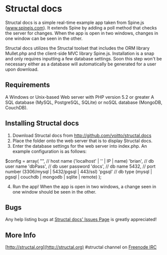Structal docs
========================================================
Structal docs is a simple real-time example app taken from Spine.js (www.spinejs.com). It extends Spine by adding a poll method that checks the server for changes. When the app is open in two windows, changes in one window can be seen in the other. 

Structal docs utilizes the Structal toolset that includes the ORM library Mullet.php and the client-side MVC library Spine.js. Installation is a snap and only requires inputting a few database settings. Soon this step won't be necessary either as a database will automatically be generated for a user upon download.

Requirements
--------------------------------------------------------------------------------------------------
A Windows or Unix-based Web server with PHP version 5.2 or greater
A SQL database (MySQL, PostgreSQL, SQLite) or noSQL database (MongoDB, CouchDB).

Installing Structal docs
--------------------------------------------------------------------------------------------------
1. Download Structal docs from http://github.com/voitto/structal.docs
2. Place the folder onto the web server that is to display Structal docs.
3. Enter the database settings for the web server into index.php. An example configuration is as follows:

$config = array(
  "",       // host name ('localhost' | '' | IP | name)
  'brian',  // db user name
  'dbPass',       // db user password
  'docs',   // db name
  5432,     // port number (3306/mysql | 5432/pgsql | 443/ssl)
  'pgsql'   // db type (mysql | pgsql | couchdb | mongodb | sqlite | remote)
);

4. Run the app! When the app is open in two windows, a change seen in one window should be seen in the other.

Bugs
--------------------------------------------------------------------------------------------------
Any help listing bugs at [Structal docs' Issues Page](http://github.com/structal.docs/issues) is greatly appreciated!

More Info
--------------------------------------------------------------------------------------------------
[http://structal.org](http://structal.org)
#structal channel on [Freenode IRC](http://webchat.freenode.net)

